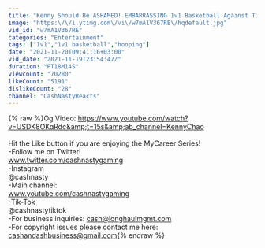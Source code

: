 ```yaml
---
title: "Kenny Should Be ASHAMED! EMBARRASSING 1v1 Basketball Against Tik Tok Star RyanTheCrashDummy!"
image: "https:\/\/i.ytimg.com\/vi\/w7mA1V367RE\/hqdefault.jpg"
vid_id: "w7mA1V367RE"
categories: "Entertainment"
tags: ["1v1","1v1 basketball","hooping"]
date: "2021-11-20T09:41:16+03:00"
vid_date: "2021-11-19T23:54:47Z"
duration: "PT18M14S"
viewcount: "70280"
likeCount: "5191"
dislikeCount: "28"
channel: "CashNastyReacts"
---
```

{% raw %}Og Video: <a rel="nofollow" target="blank" href="https://www.youtube.com/watch?v=USDK8OKqRdc&amp;t=15s&amp;ab_channel=KennyChao">https://www.youtube.com/watch?v=USDK8OKqRdc&amp;t=15s&amp;ab_channel=KennyChao</a><br /><br />Hit the Like button if you are enjoying the MyCareer Series!<br />-Follow me on Twitter!<br />www.twitter.com/cashnastygaming<br />-Instagram <br />@cashnasty<br />-Main channel:<br />www.youtube.com/cashnastygaming<br />-Tik-Tok<br />@cashnastytiktok<br />-For business inquiries: cash@longhaulmgmt.com<br />-For copyright issues please contact me here: cashandashbusiness@gmail.com{% endraw %}
